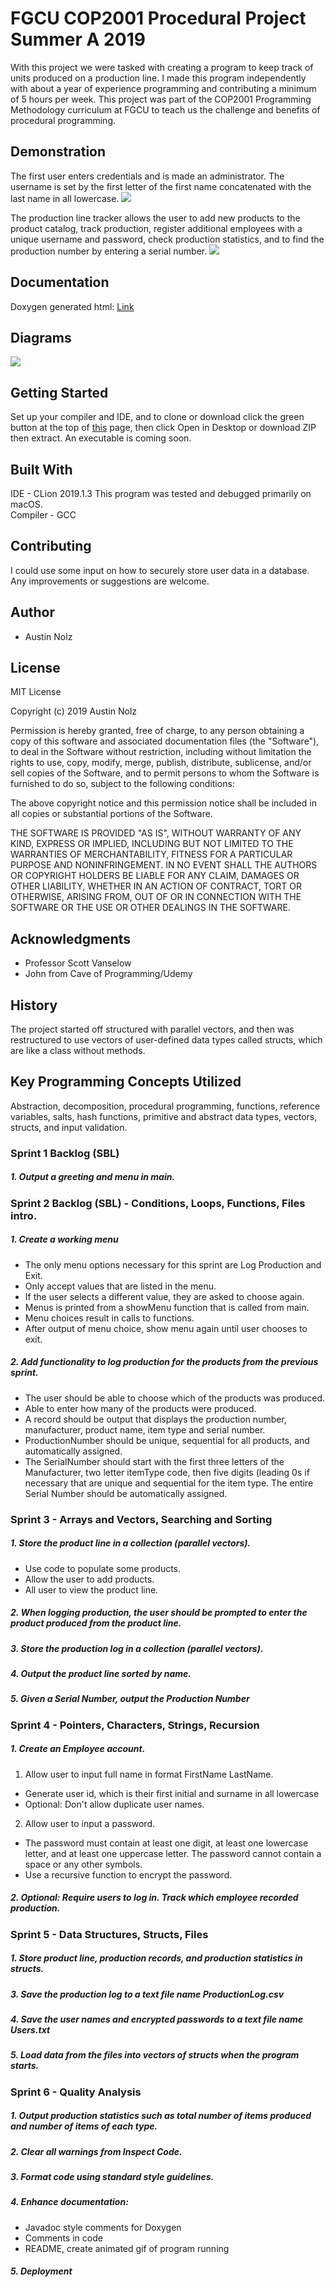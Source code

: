 # FGCU COP2001 Procedural Project Summer A 2019

With this project we were tasked with creating a program to keep track 
of units produced on a production line. I made this program 
independently with about a year of experience programming and
contributing a minimum of 5 hours per week. This project was part of 
the COP2001 Programming Methodology curriculum at FGCU to teach us the 
challenge and benefits of procedural programming. 
 
## Demonstration
The first user enters credentials and is made an administrator. The
username is set by the first letter of the first name concatenated with
the last name in all lowercase. 
![](LoginAdminSetup.gif)

The production line tracker allows the user to add new products to the
product catalog, track production, register additional employees with 
a unique username and password, check production statistics, and to 
find the production number by entering a serial number.
![](ProceduralGif2.gif)


## Documentation

Doxygen generated html:
[Link](https://nolzaj93.github.io/NolzProceduralProject/html/)

## Diagrams
![](FlowchartProceduralProject.png)

## Getting Started
Set up your compiler and IDE, and to clone or download click the green
button at the top of 
[this](https://github.com/nolzaj93/NolzProceduralProject) 
page, then click Open in Desktop or download ZIP then extract.
An executable is coming soon.

## Built With
IDE - CLion 2019.1.3
This program was tested and debugged primarily on macOS.  
Compiler - GCC

## Contributing

I could use some input on how to securely store user data in a database.
Any improvements or suggestions are welcome.

## Author
- Austin Nolz

## License
MIT License

Copyright (c) 2019 Austin Nolz

Permission is hereby granted, free of charge, to any person obtaining a copy
of this software and associated documentation files (the "Software"), to deal
in the Software without restriction, including without limitation the rights
to use, copy, modify, merge, publish, distribute, sublicense, and/or sell
copies of the Software, and to permit persons to whom the Software is
furnished to do so, subject to the following conditions:

The above copyright notice and this permission notice shall be included in all
copies or substantial portions of the Software.

THE SOFTWARE IS PROVIDED "AS IS", WITHOUT WARRANTY OF ANY KIND, EXPRESS OR
IMPLIED, INCLUDING BUT NOT LIMITED TO THE WARRANTIES OF MERCHANTABILITY,
FITNESS FOR A PARTICULAR PURPOSE AND NONINFRINGEMENT. IN NO EVENT SHALL THE
AUTHORS OR COPYRIGHT HOLDERS BE LIABLE FOR ANY CLAIM, DAMAGES OR OTHER
LIABILITY, WHETHER IN AN ACTION OF CONTRACT, TORT OR OTHERWISE, ARISING FROM,
OUT OF OR IN CONNECTION WITH THE SOFTWARE OR THE USE OR OTHER DEALINGS IN THE
SOFTWARE.

## Acknowledgments
- Professor Scott Vanselow
- John from Cave of Programming/Udemy

## History
The project started off structured with parallel vectors, and then was restructured to use vectors of user-defined data types called structs, which are like a class without methods.

## Key Programming Concepts Utilized
Abstraction, decomposition, procedural programming, functions, reference variables, salts, hash functions, primitive and abstract data types, vectors, structs, and input validation.

### Sprint 1 Backlog (SBL)

##### 1. Output a greeting and menu in main.
  
### Sprint 2 Backlog (SBL) - Conditions, Loops, Functions, Files intro. 

##### 1. Create a working menu
- The only menu options necessary for this sprint are Log Production and Exit.
- Only accept values that are listed in the menu.
- If the user selects a different value, they are asked to choose again.
- Menus is printed from a showMenu function that is called from main.
- Menu choices result in calls to functions.
- After output of menu choice, show menu again until user chooses to exit.
##### 2. Add functionality to log production for the products from the previous sprint.
- The user should be able to choose which of the products was produced.
- Able to enter how many of the products were produced.
- A record should be output that displays the production number, manufacturer, product name, item type and serial number. 
- ProductionNumber should be unique, sequential for all products, and automatically assigned.
- The SerialNumber should start with the first three letters of the Manufacturer, two letter itemType code, then five digits (leading 0s if necessary that are unique and sequential for the item type. The entire Serial Number should be automatically assigned.

### Sprint 3 - Arrays and Vectors, Searching and Sorting

##### 1. Store the product line in a collection (parallel vectors).
- Use code to populate some products.
- Allow the user to add products.
- All user to view the product line.
##### 2. When logging production, the user should be prompted to enter the product produced from the product line.
##### 3. Store the production log in a collection (parallel vectors). 
##### 4. Output the product line sorted by name.
##### 5. Given a Serial Number, output the Production Number 

### Sprint 4 - Pointers, Characters, Strings, Recursion

##### 1. Create an Employee account.
1. Allow user to input full name in format FirstName LastName.  
- Generate user id, which is their first initial and surname in all lowercase
- Optional: Don't allow duplicate user names.
2. Allow user to input a password.
- The password must contain at least one digit, at least one lowercase letter, and at least one uppercase letter. The password cannot contain a space or any other symbols. 
- Use a recursive function to encrypt the password. 
##### 2. Optional: Require users to log in. Track which employee recorded production.

### Sprint 5 - Data Structures, Structs, Files
##### 1. Store product line, production records, and production statistics in structs.
##### 3. Save the production log to a text file name ProductionLog.csv
##### 4. Save the user names and encrypted passwords to a text file name Users.txt
##### 5. Load data from the files into vectors of structs when the program starts.

### Sprint 6 - Quality Analysis

##### 1. Output production statistics such as total number of items produced and number of items of each type.
##### 2. Clear all warnings from Inspect Code.
##### 3. Format code using standard style guidelines.
##### 4. Enhance documentation:
- Javadoc style comments for Doxygen
- Comments in code
- README, create animated gif of program running
##### 5. Deployment